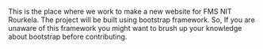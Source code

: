 This is the place where we work to make a new website for FMS NIT Rourkela. 
The project will be built using bootstrap framework. So, If you are unaware of this framework you might want to
brush up your knowledge about bootstrap before contributing.
